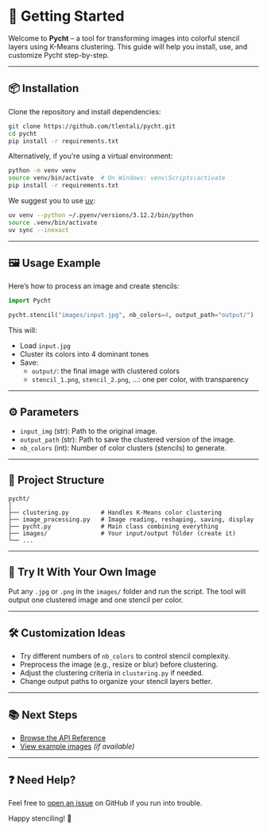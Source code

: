 # 🚀 Getting Started

Welcome to **Pycht** – a tool for transforming images into colorful stencil layers using K-Means clustering. This guide will help you install, use, and customize Pycht step-by-step.

---

## 📦 Installation

Clone the repository and install dependencies:

```bash
git clone https://github.com/tlentali/pycht.git
cd pycht
pip install -r requirements.txt
```

Alternatively, if you're using a virtual environment:

```bash
python -m venv venv
source venv/bin/activate  # On Windows: venv\Scripts\activate
pip install -r requirements.txt
```

We suggest you to use [uv](https://docs.astral.sh/uv/):

```bash
uv venv --python ~/.pyenv/versions/3.12.2/bin/python
source .venv/bin/activate
uv sync --inexact
```

---

## 🖼️ Usage Example

Here’s how to process an image and create stencils:

```python
import Pycht

pycht.stencil("images/input.jpg", nb_colors=4, output_path="output/")
```

This will:
- Load `input.jpg`
- Cluster its colors into 4 dominant tones
- Save:
  - `output/`: the final image with clustered colors
  - `stencil_1.png`, `stencil_2.png`, ...: one per color, with transparency

---

## ⚙️ Parameters

- `input_img` (str): Path to the original image.
- `output_path` (str): Path to save the clustered version of the image.
- `nb_colors` (int): Number of color clusters (stencils) to generate.

---

## 📁 Project Structure

```
pycht/
│
├── clustering.py         # Handles K-Means color clustering
├── image_processing.py   # Image reading, reshaping, saving, display
├── pycht.py              # Main class combining everything
├── images/               # Your input/output folder (create it)
└── ...
```

---

## 🧪 Try It With Your Own Image

Put any `.jpg` or `.png` in the `images/` folder and run the script.
The tool will output one clustered image and one stencil per color.

---

## 🛠️ Customization Ideas

- Try different numbers of `nb_colors` to control stencil complexity.
- Preprocess the image (e.g., resize or blur) before clustering.
- Adjust the clustering criteria in `clustering.py` if needed.
- Change output paths to organize your stencil layers better.

---

## 📚 Next Steps

- [Browse the API Reference](reference/pycht.md)
- [View example images](https://github.com/tlentali/pycht/tree/main/examples) *(if available)*

---

## ❓ Need Help?

Feel free to [open an issue](https://github.com/tlentali/pycht/issues) on GitHub if you run into trouble.

Happy stenciling! 🎨
